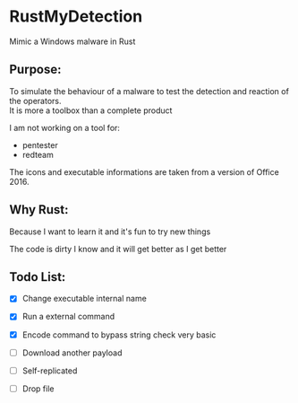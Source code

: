 # RustMyDetection
Mimic a Windows malware in Rust

## Purpose:

To simulate the behaviour of a malware to test the detection and reaction of the operators.  
It is more a toolbox than a complete product

I am not working on a tool for:
  - pentester 
  - redteam

The icons and executable informations are taken from a version of Office 2016.

## Why Rust:

Because I want to learn it and it's fun to try new things

The code is dirty I know and it will get better as I get better

## Todo List:

- [X] Change executable internal name
- [X] Run a external command
- [X] Encode command to bypass string check very basic
- [ ] Download another payload
- [ ] Self-replicated
- [ ] Drop file

